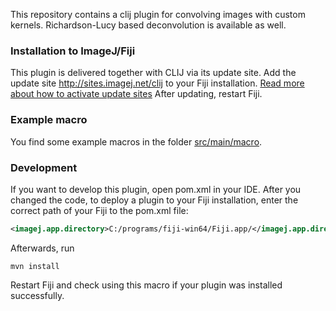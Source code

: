 This repository contains a clij plugin for convolving images with custom kernels. Richardson-Lucy based deconvolution is available as well.

### Installation to ImageJ/Fiji

This plugin is delivered together with CLIJ via its update site. Add the update site http://sites.imagej.net/clij to your Fiji installation. [Read more about how to activate update sites]( https://imagej.net/Following_an_update_site)
After updating, restart Fiji.

### Example macro
You find some example macros in the folder [src/main/macro](src/main/macro).

### Development
If you want to develop this plugin, open pom.xml in your IDE. After you changed the code, to deploy a plugin to your Fiji installation, enter the correct path of your Fiji to the pom.xml file:

```xml
<imagej.app.directory>C:/programs/fiji-win64/Fiji.app/</imagej.app.directory>
```

Afterwards, run

```
mvn install
```

Restart Fiji and check using this macro if your plugin was installed successfully.
